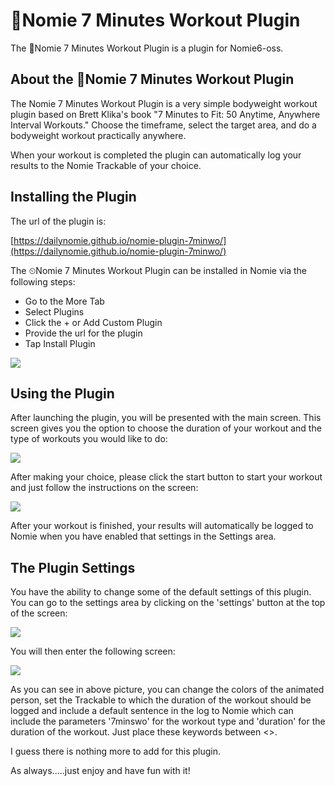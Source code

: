 # 💪Nomie 7 Minutes Workout Plugin

The 💪Nomie 7 Minutes Workout Plugin is a plugin for Nomie6-oss.

## About the 💪Nomie 7 Minutes Workout Plugin

The Nomie 7 Minutes Workout Plugin is a very simple bodyweight workout plugin based on Brett Klika's book "7 Minutes to Fit: 50 Anytime, Anywhere Interval Workouts." Choose the timeframe, select the target area, and do a bodyweight workout practically anywhere.

When your workout is completed the plugin can automatically log your results to the Nomie Trackable of your choice.

## Installing the Plugin

The url of the plugin is:

[https://dailynomie.github.io/nomie-plugin-7minwo/](https://dailynomie.github.io/nomie-plugin-7minwo/)

The ⏲Nomie 7 Minutes Workout Plugin can be installed in Nomie via the following steps:

* Go to the More Tab
* Select Plugins
* Click the + or Add Custom Plugin
* Provide the url for the plugin
* Tap Install Plugin

![](assets/20230125_222214_20230120_221227_image.png)

## Using the Plugin

After launching the plugin, you will be presented with the main screen. This screen gives you the option to choose the duration of your workout and the type of workouts you would like to do:


![](assets/20230125_222458_image.png)

After making your choice, please click the start button to start your workout and just follow the instructions on the screen:


![](assets/20230125_223204_image.png)

After your workout is finished, your results will automatically be logged to Nomie when you have enabled that settings in the Settings area.

## The Plugin Settings

You have the ability to change some of the default settings of this plugin. You can go to the settings area by clicking on the 'settings' button at the top of the screen:


![](assets/20230125_223548_image.png)

You will then enter the following screen:


![](assets/20230125_224200_image.png)

As you can see in above picture, you can change the colors of the animated person, set the Trackable to which the duration of the workout should be logged and include a default sentence in the log to Nomie which can include the parameters '7minswo' for the workout type and 'duration' for the duration of the workout. Just place these keywords between <>.

I guess there is nothing more to add for this plugin.

As always.....just enjoy and have fun with it!
